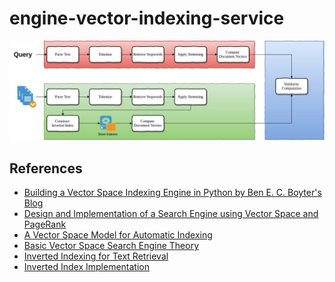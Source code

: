 # engine-vector-indexing-service

![arch](doc/arch.jpeg)

## References

* [Building a Vector Space Indexing Engine in Python by Ben E. C. Boyter's Blog](https://boyter.org/2010/08/build-vector-space-search-engine-python/)
* [Design and Implementation of a Search Engine using
Vector Space and PageRank](https://guangchun.files.wordpress.com/2012/05/searchenginereport.pdf)
* [A Vector Space Model for Automatic Indexing](https://dl.acm.org/doi/pdf/10.1145/361219.361220?download=true)
* [Basic Vector Space Search Engine Theory](https://ondoc.logand.com/d/2697/pdf)
* [Inverted Indexing for Text Retrieval](http://www.dcs.bbk.ac.uk/~dell/teaching/cc/book/ditp/ditp_ch4.pdf)
* [Inverted Index Implementation](https://is.muni.cz/th/hsr4u/thesis.pdf)
